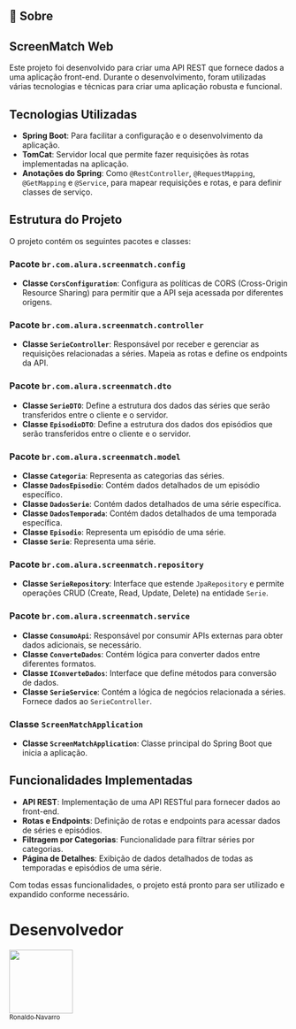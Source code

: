 ## 🔖 Sobre

## ScreenMatch Web

Este projeto foi desenvolvido para criar uma API REST que fornece dados a uma aplicação front-end. Durante o desenvolvimento, foram utilizadas várias tecnologias e técnicas para criar uma aplicação robusta e funcional.

## Tecnologias Utilizadas

- **Spring Boot**: Para facilitar a configuração e o desenvolvimento da aplicação.
- **TomCat**: Servidor local que permite fazer requisições às rotas implementadas na aplicação.
- **Anotações do Spring**: Como `@RestController`, `@RequestMapping`, `@GetMapping` e `@Service`, para mapear requisições e rotas, e para definir classes de serviço.

## Estrutura do Projeto

O projeto contém os seguintes pacotes e classes:

### Pacote `br.com.alura.screenmatch.config`

- **Classe `CorsConfiguration`**: Configura as políticas de CORS (Cross-Origin Resource Sharing) para permitir que a API seja acessada por diferentes origens.

### Pacote `br.com.alura.screenmatch.controller`

- **Classe `SerieController`**: Responsável por receber e gerenciar as requisições relacionadas a séries. Mapeia as rotas e define os endpoints da API.

### Pacote `br.com.alura.screenmatch.dto`

- **Classe `SerieDTO`**: Define a estrutura dos dados das séries que serão transferidos entre o cliente e o servidor.
- **Classe `EpisodioDTO`**: Define a estrutura dos dados dos episódios que serão transferidos entre o cliente e o servidor.

### Pacote `br.com.alura.screenmatch.model`

- **Classe `Categoria`**: Representa as categorias das séries.
- **Classe `DadosEpisodio`**: Contém dados detalhados de um episódio específico.
- **Classe `DadosSerie`**: Contém dados detalhados de uma série específica.
- **Classe `DadosTemporada`**: Contém dados detalhados de uma temporada específica.
- **Classe `Episodio`**: Representa um episódio de uma série.
- **Classe `Serie`**: Representa uma série.

### Pacote `br.com.alura.screenmatch.repository`

- **Classe `SerieRepository`**: Interface que estende `JpaRepository` e permite operações CRUD (Create, Read, Update, Delete) na entidade `Serie`.

### Pacote `br.com.alura.screenmatch.service`

- **Classe `ConsumoApi`**: Responsável por consumir APIs externas para obter dados adicionais, se necessário.
- **Classe `ConverteDados`**: Contém lógica para converter dados entre diferentes formatos.
- **Classe `IConverteDados`**: Interface que define métodos para conversão de dados.
- **Classe `SerieService`**: Contém a lógica de negócios relacionada a séries. Fornece dados ao `SerieController`.

### Classe `ScreenMatchApplication`

- **Classe `ScreenMatchApplication`**: Classe principal do Spring Boot que inicia a aplicação.

## Funcionalidades Implementadas

- **API REST**: Implementação de uma API RESTful para fornecer dados ao front-end.
- **Rotas e Endpoints**: Definição de rotas e endpoints para acessar dados de séries e episódios.
- **Filtragem por Categorias**: Funcionalidade para filtrar séries por categorias.
- **Página de Detalhes**: Exibição de dados detalhados de todas as temporadas e episódios de uma série.

Com todas essas funcionalidades, o projeto está pronto para ser utilizado e expandido conforme necessário.

# Desenvolvedor

[<img loading="lazy" src="https://avatars.githubusercontent.com/u/134724019?v=4" width=115><br><sub>Ronaldo Navarro</sub>](https://github.com/ronaldosnavarro)
